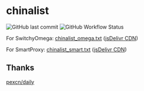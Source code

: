 # chinalist
![GitHub last commit](https://img.shields.io/github/last-commit/Rongronggg9/chinalist?label=updated)
![GitHub Workflow Status](https://img.shields.io/github/workflow/status/Rongronggg9/chinalist/Update%20chinalist)

For SwitchyOmega: [chinalist_omega.txt](https://raw.githubusercontent.com/Rongronggg9/chinalist/main/chinalist_omega.txt) 
([jsDelivr CDN](https://cdn.jsdelivr.net/gh/Rongronggg9/chinalist/chinalist_omega.txt))

For SmartProxy: [chinalist_smart.txt](https://raw.githubusercontent.com/Rongronggg9/chinalist/main/chinalist_smart.txt) 
([jsDelivr CDN](https://cdn.jsdelivr.net/gh/Rongronggg9/chinalist/chinalist_smart.txt))


## Thanks
[pexcn/daily](https://github.com/pexcn/daily)